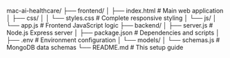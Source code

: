 mac-ai-healthcare/
├── frontend/
│   ├── index.html          # Main web application
│   ├── css/
│   │   └── styles.css      # Complete responsive styling
│   └── js/
│       └── app.js          # Frontend JavaScript logic
├── backend/
│   ├── server.js           # Node.js Express server
│   ├── package.json        # Dependencies and scripts
│   ├── .env               # Environment configuration
│   └── models/
│       └── schemas.js      # MongoDB data schemas
└── README.md              # This setup guide
